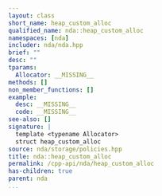 ```yaml
---
layout: class
short_name: heap_custom_alloc
qualified_name: nda::heap_custom_alloc
namespaces: [nda]
includer: nda/nda.hpp
brief: ""
desc: ""
tparams:
  Allocator: __MISSING__
methods: []
non_member_functions: []
example:
  desc: __MISSING__
  code: __MISSING__
see-also: []
signature: |
  template <typename Allocator> 
  struct heap_custom_alloc
source: nda/storage/policies.hpp
title: nda::heap_custom_alloc
permalink: /cpp-api/nda/heap_custom_alloc
has-children: true
parent: nda
...
```


